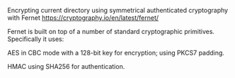 Encrypting current directory using symmetrical authenticated cryptography with Fernet https://cryptography.io/en/latest/fernet/

Fernet is built on top of a number of standard cryptographic primitives. Specifically it uses:

AES in CBC mode with a 128-bit key for encryption; using PKCS7 padding.

HMAC using SHA256 for authentication.
